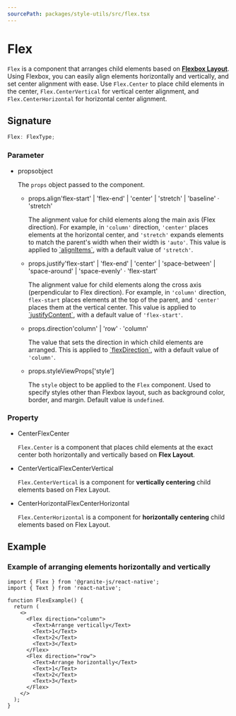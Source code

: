 ```yaml
---
sourcePath: packages/style-utils/src/flex.tsx
---
```


# Flex

`Flex` is a component that arranges child elements based on [**Flexbox Layout**](https://reactnative.dev/docs/0.72/flexbox). Using Flexbox, you can easily align elements horizontally and vertically, and set center alignment with ease.
Use `Flex.Center` to place child elements in the center, `Flex.CenterVertical` for vertical center alignment, and `Flex.CenterHorizontal` for horizontal center alignment.

## Signature

```typescript
Flex: FlexType;
```

### Parameter

<ul class="post-parameters-ul">
  <li class="post-parameters-li post-parameters-li-root">
    <span class="post-parameters--name">props</span><span class="post-parameters--type">object</span>
    <br />
    <p class="post-parameters--description">The <code>props</code> object passed to the component.</p>
    <ul class="post-parameters-ul">
      <li class="post-parameters-li">
        <span class="post-parameters--name">props.align</span><span class="post-parameters--type">&#39;flex-start&#39; | &#39;flex-end&#39; | &#39;center&#39; | &#39;stretch&#39; | &#39;baseline&#39;</span> · <span class="post-parameters--default">&#39;stretch&#39;</span>
        <br />
        <p class="post-parameters--description">The alignment value for child elements along the main axis (Flex direction). For example, in <code>&#39;column&#39;</code> direction, <code>&#39;center&#39;</code> places elements at the horizontal center, and <code>&#39;stretch&#39;</code> expands elements to match the parent&#39;s width when their width is <code>&#39;auto&#39;</code>. This value is applied to <a href="https://reactnative.dev/docs/0.72/layout-props#alignitems" target="_blank" rel="noreferrer">`alignItems`</a>, with a default value of <code>&#39;stretch&#39;</code>.</p>
      </li>
      <li class="post-parameters-li">
        <span class="post-parameters--name">props.justify</span><span class="post-parameters--type">&#39;flex-start&#39; | &#39;flex-end&#39; | &#39;center&#39; | &#39;space-between&#39; | &#39;space-around&#39; | &#39;space-evenly&#39;</span> · <span class="post-parameters--default">&#39;flex-start&#39;</span>
        <br />
        <p class="post-parameters--description">The alignment value for child elements along the cross axis (perpendicular to Flex direction). For example, in <code>&#39;column&#39;</code> direction, <code>flex-start</code> places elements at the top of the parent, and <code>&#39;center&#39;</code> places them at the vertical center. This value is applied to <a href="https://reactnative.dev/docs/0.72/layout-props#justifycontent" target="_blank" rel="noreferrer">`justifyContent`</a>, with a default value of <code>&#39;flex-start&#39;</code>.</p>
      </li>
      <li class="post-parameters-li">
        <span class="post-parameters--name">props.direction</span><span class="post-parameters--type">&#39;column&#39; | &#39;row&#39;</span> · <span class="post-parameters--default">&#39;column&#39;</span>
        <br />
        <p class="post-parameters--description">The value that sets the direction in which child elements are arranged. This is applied to <a href="https://reactnative.dev/docs/0.72/layout-props#flexdirection" target="_blank" rel="noreferrer">`flexDirection`</a>, with a default value of <code>&#39;column&#39;</code>.</p>
      </li>
      <li class="post-parameters-li">
        <span class="post-parameters--name">props.style</span><span class="post-parameters--type">ViewProps[&#39;style&#39;]</span>
        <br />
        <p class="post-parameters--description">The <code>style</code> object to be applied to the <code>Flex</code> component. Used to specify styles other than Flexbox layout, such as background color, border, and margin. Default value is <code>undefined</code>.</p>
      </li>
    </ul>
  </li>
</ul>

### Property

<ul class="post-parameters-ul">
  <li class="post-parameters-li post-parameters-li-root">
    <span class="post-parameters--name">Center</span><span class="post-parameters--type">FlexCenter</span>
    <br />
    <p class="post-parameters--description"><code>Flex.Center</code> is a component that places child elements at the exact center both horizontally and vertically based on <strong>Flex Layout</strong>.</p>
  </li>
</ul>
<ul class="post-parameters-ul">
  <li class="post-parameters-li post-parameters-li-root">
    <span class="post-parameters--name">CenterVertical</span><span class="post-parameters--type">FlexCenterVertical</span>
    <br />
    <p class="post-parameters--description"><code>Flex.CenterVertical</code> is a component for <strong>vertically centering</strong> child elements based on Flex Layout.</p>
  </li>
</ul>
<ul class="post-parameters-ul">
  <li class="post-parameters-li post-parameters-li-root">
    <span class="post-parameters--name">CenterHorizontal</span><span class="post-parameters--type">FlexCenterHorizontal</span>
    <br />
    <p class="post-parameters--description"><code>Flex.CenterHorizontal</code> is a component for <strong>horizontally centering</strong> child elements based on Flex Layout.</p>
  </li>
</ul>

## Example

### Example of arranging elements horizontally and vertically

```tsx
import { Flex } from '@granite-js/react-native';
import { Text } from 'react-native';

function FlexExample() {
  return (
    <>
      <Flex direction="column">
        <Text>Arrange vertically</Text>
        <Text>1</Text>
        <Text>2</Text>
        <Text>3</Text>
      </Flex>
      <Flex direction="row">
        <Text>Arrange horizontally</Text>
        <Text>1</Text>
        <Text>2</Text>
        <Text>3</Text>
      </Flex>
    </>
  );
}
```
